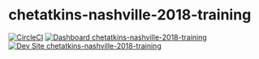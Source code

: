 # chetatkins-nashville-2018-training

[![CircleCI](https://circleci.com/gh/nashville-2018-training/chetatkins-nashville-2018-training.svg?style=shield)](https://circleci.com/gh/nashville-2018-training/chetatkins-nashville-2018-training)
[![Dashboard chetatkins-nashville-2018-training](https://img.shields.io/badge/dashboard-chetatkins_nashville_2018_training-yellow.svg)](https://dashboard.pantheon.io/sites/79782c4d-f7d9-44c9-920f-48de4ad838e7#dev/code)
[![Dev Site chetatkins-nashville-2018-training](https://img.shields.io/badge/site-chetatkins_nashville_2018_training-blue.svg)](http://dev-chetatkins-nashville-2018-training.pantheonsite.io/)